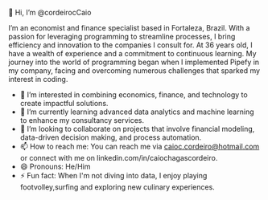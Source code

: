 👋 Hi, I’m @cordeirocCaio

I’m an economist and finance specialist based in Fortaleza, Brazil. With a passion for leveraging programming to streamline processes, I bring efficiency and innovation to the companies I consult for. At 36 years old, I have a wealth of experience and a commitment to continuous learning. My journey into the world of programming began when I implemented Pipefy in my company, facing and overcoming numerous challenges that sparked my interest in coding.

- 👀 I’m interested in combining economics, finance, and technology to create impactful solutions.
- 🌱 I’m currently learning advanced data analytics and machine learning to enhance my consultancy services.
- 💞️ I’m looking to collaborate on projects that involve financial modeling, data-driven decision making, and process automation.
- 📫 How to reach me: You can reach me via caioc.cordeiro@hotmail.com or connect with me on linkedin.com/in/caiochagascordeiro.
- 😄 Pronouns: He/Him
- ⚡ Fun fact: When I'm not diving into data, I enjoy playing footvolley,surfing and exploring new culinary experiences.

<!---
cordeirocCaio/cordeirocCaio is a ✨ special ✨ repository because its `README.md` (this file) appears on your GitHub profile.
You can click the Preview link to take a look at your changes.
--->
